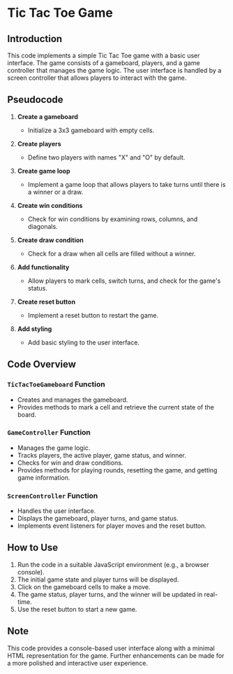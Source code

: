 # Tic Tac Toe Game

## Introduction
This code implements a simple Tic Tac Toe game with a basic user interface. The game consists of a gameboard, players, and a game controller that manages the game logic. The user interface is handled by a screen controller that allows players to interact with the game.

## Pseudocode
1. **Create a gameboard**
   - Initialize a 3x3 gameboard with empty cells.

2. **Create players**
   - Define two players with names "X" and "O" by default.

3. **Create game loop**
   - Implement a game loop that allows players to take turns until there is a winner or a draw.

4. **Create win conditions**
   - Check for win conditions by examining rows, columns, and diagonals.

5. **Create draw condition**
   - Check for a draw when all cells are filled without a winner.

6. **Add functionality**
   - Allow players to mark cells, switch turns, and check for the game's status.

7. **Create reset button**
   - Implement a reset button to restart the game.

8. **Add styling**
   - Add basic styling to the user interface.

## Code Overview

### `TicTacToeGameboard` Function
- Creates and manages the gameboard.
- Provides methods to mark a cell and retrieve the current state of the board.

### `GameController` Function
- Manages the game logic.
- Tracks players, the active player, game status, and winner.
- Checks for win and draw conditions.
- Provides methods for playing rounds, resetting the game, and getting game information.

### `ScreenController` Function
- Handles the user interface.
- Displays the gameboard, player turns, and game status.
- Implements event listeners for player moves and the reset button.

## How to Use
1. Run the code in a suitable JavaScript environment (e.g., a browser console).
2. The initial game state and player turns will be displayed.
3. Click on the gameboard cells to make a move.
4. The game status, player turns, and the winner will be updated in real-time.
5. Use the reset button to start a new game.

## Note
This code provides a console-based user interface along with a minimal HTML representation for the game. Further enhancements can be made for a more polished and interactive user experience.
